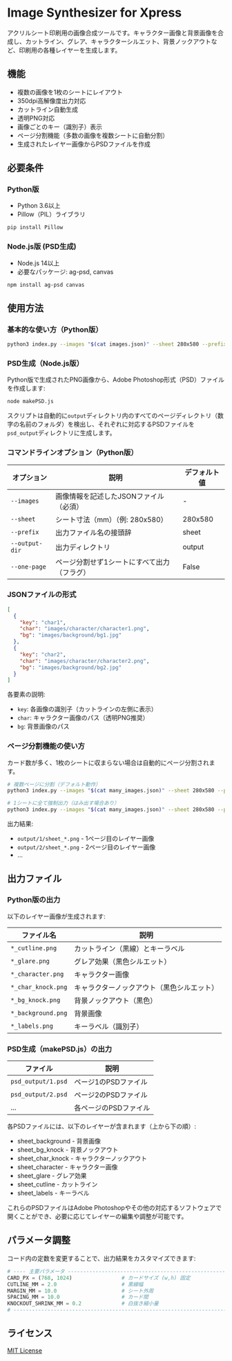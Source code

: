 # Image Synthesizer for Xpress

アクリルシート印刷用の画像合成ツールです。キャラクター画像と背景画像を合成し、カットライン、グレア、キャラクターシルエット、背景ノックアウトなど、印刷用の各種レイヤーを生成します。

## 機能

- 複数の画像を1枚のシートにレイアウト
- 350dpi高解像度出力対応
- カットライン自動生成
- 透明PNG対応
- 画像ごとのキー（識別子）表示
- ページ分割機能（多数の画像を複数シートに自動分割）
- 生成されたレイヤー画像からPSDファイルを作成

## 必要条件

### Python版

- Python 3.6以上
- Pillow（PIL）ライブラリ

```bash
pip install Pillow
```

### Node.js版 (PSD生成)

- Node.js 14以上
- 必要なパッケージ: ag-psd, canvas

```bash
npm install ag-psd canvas
```

## 使用方法

### 基本的な使い方（Python版）

```bash
python3 index.py --images "$(cat images.json)" --sheet 280x580 --prefix output
```

### PSD生成（Node.js版）

Python版で生成されたPNG画像から、Adobe Photoshop形式（PSD）ファイルを作成します:

```bash
node makePSD.js
```

スクリプトは自動的に`output`ディレクトリ内のすべてのページディレクトリ（数字の名前のフォルダ）を検出し、それぞれに対応するPSDファイルを`psd_output`ディレクトリに生成します。

### コマンドラインオプション（Python版）

| オプション | 説明 | デフォルト値 |
|------------|------|-------------|
| `--images` | 画像情報を記述したJSONファイル（必須） | - |
| `--sheet` | シート寸法（mm）（例: 280x580） | 280x580 |
| `--prefix` | 出力ファイル名の接頭辞 | sheet |
| `--output-dir` | 出力ディレクトリ | output |
| `--one-page` | ページ分割せず1シートにすべて出力（フラグ） | False |


### JSONファイルの形式

```json
[
  {
    "key": "char1",
    "char": "images/character/character1.png",
    "bg": "images/background/bg1.jpg"
  },
  {
    "key": "char2",
    "char": "images/character/character2.png",
    "bg": "images/background/bg2.jpg"
  }
]
```

各要素の説明:
- `key`: 各画像の識別子（カットラインの左側に表示）
- `char`: キャラクター画像のパス（透明PNG推奨）
- `bg`: 背景画像のパス

### ページ分割機能の使い方

カード数が多く、1枚のシートに収まらない場合は自動的にページ分割されます。

```bash
# 複数ページに分割（デフォルト動作）
python3 index.py --images "$(cat many_images.json)" --sheet 280x580 --prefix sheet --output-dir output

# 1シートに全て強制出力（はみ出す場合あり）
python3 index.py --images "$(cat many_images.json)" --sheet 280x580 --prefix sheet --one-page
```

出力結果:
- `output/1/sheet_*.png` - 1ページ目のレイヤー画像
- `output/2/sheet_*.png` - 2ページ目のレイヤー画像
- ...

## 出力ファイル

### Python版の出力

以下のレイヤー画像が生成されます:

| ファイル名 | 説明 |
|------------|------|
| `*_cutline.png` | カットライン（黒線）とキーラベル |
| `*_glare.png` | グレア効果（黒色シルエット） |
| `*_character.png` | キャラクター画像 |
| `*_char_knock.png` | キャラクターノックアウト（黒色シルエット） |
| `*_bg_knock.png` | 背景ノックアウト（黒色） |
| `*_background.png` | 背景画像 |
| `*_labels.png` | キーラベル（識別子） |

### PSD生成（makePSD.js）の出力

| ファイル | 説明 |
|------------|------|
| `psd_output/1.psd` | ページ1のPSDファイル |
| `psd_output/2.psd` | ページ2のPSDファイル |
| ... | 各ページのPSDファイル |

各PSDファイルには、以下のレイヤーが含まれます（上から下の順）:
- sheet_background - 背景画像
- sheet_bg_knock - 背景ノックアウト
- sheet_char_knock - キャラクターノックアウト
- sheet_character - キャラクター画像
- sheet_glare - グレア効果
- sheet_cutline - カットライン
- sheet_labels - キーラベル

これらのPSDファイルはAdobe Photoshopやその他の対応するソフトウェアで開くことができ、必要に応じてレイヤーの編集や調整が可能です。

## パラメータ調整

コード内の定数を変更することで、出力結果をカスタマイズできます:

```python
# ---- 主要パラメータ ----------------------------------------------------------
CARD_PX = (768, 1024)                # カードサイズ (w,h) 固定
CUTLINE_MM = 2.0                     # 黒線幅
MARGIN_MM = 10.0                     # シート外周
SPACING_MM = 10.0                    # カード間
KNOCKOUT_SHRINK_MM = 0.2             # 白抜き縮小量
# -----------------------------------------------------------------------------
```

## ライセンス

[MIT License](LICENSE)